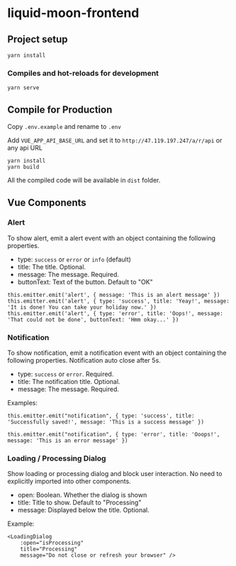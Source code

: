 # liquid-moon-frontend

## Project setup

```
yarn install
```

### Compiles and hot-reloads for development

```
yarn serve
```

## Compile for Production

Copy `.env.example` and rename to `.env`

Add `VUE_APP_API_BASE_URL` and set it to `http://47.119.197.247/a/r/api` or any api URL

```
yarn install
yarn build
```

All the compiled code will be available in `dist` folder.

## Vue Components

### Alert

To show alert, emit a alert event with an object containing the following properties.

- type: `success` or `error` or `info` (default)
- title: The title. Optional.
- message: The message. Required.
- buttonText: Text of the button. Default to "OK"

```Vue
this.emitter.emit('alert', { message: 'This is an alert message' })
this.emitter.emit('alert', { type: 'success', title: 'Yeay!', message: 'It is done! You can take your holiday now.' })
this.emitter.emit('alert', { type: 'error', title: 'Oops!', message: 'That could not be done', buttonText: 'Hmm okay...' })
```

### Notification

To show notification, emit a notification event with an object containing the following properties. Notification auto close after 5s.

- type: `success` or `error`. Required.
- title: The notification title. Optional.
- message: The message. Required.

Examples:

```Vue
this.emitter.emit("notification", { type: 'success', title: 'Successfully saved!', message: 'This is a success message' })
```

```Vue
this.emitter.emit("notification", { type: 'error', title: 'Ooops!', message: 'This is an error message' })
```

### Loading / Processing Dialog

Show loading or processing dialog and block user interaction. No need to explicitly imported into other components.

- open: Boolean. Whether the dialog is shown
- title: Title to show. Default to "Processing"
- message: Displayed below the title. Optional.

Example:

``` Vue
<LoadingDialog
    :open="isProcessing"
    title="Processing"
    message="Do not close or refresh your browser" />
```